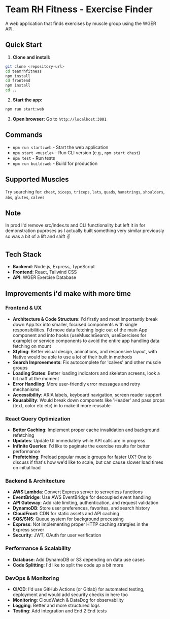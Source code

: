 # Team RH Fitness - Exercise Finder

A web application that finds exercises by muscle group using the WGER API.

## Quick Start

1. **Clone and install:**
```bash
git clone <repository-url>
cd teamrhfitness
npm install
cd frontend
npm install
cd ..
```

2. **Start the app:**
```bash
npm run start:web
```

3. **Open browser:**
Go to `http://localhost:3001`

## Commands

- `npm run start:web` - Start the web application
- `npm start <muscle>` - Run CLI version (e.g., `npm start chest`)
- `npm test` - Run tests
- `npm run build:web` - Build for production

## Supported Muscles

Try searching for: `chest`, `biceps`, `triceps`, `lats`, `quads`, `hamstrings`, `shoulders`, `abs`, `glutes`, `calves`

## Note

In prod I'd remove src/index.ts and CLI functionality but left it in for demonstration puproses as I actually built something very similar previously so was a bit of a lift and shift ✌️

## Tech Stack

- **Backend**: Node.js, Express, TypeScript
- **Frontend**: React, Tailwind CSS
- **API**: WGER Exercise Database

## Improvements i'd make with more time

### Frontend & UX
- **Architecture & Code Structure**: I'd firstly and most importantly break down App.tsx into smaller, focused components with single responsibilities. I'd move data fetching logic out of the main App component and into hooks (useMuscleSearch, useExercises for example) or service components to avoid the entire app handling data fetching on mount
- **Styling**: Better visual design, animations, and responsive layout, with Native would be able to use a lot of their built in methods
- **Search Improvements**: Fix autocomplete for 'calves' and other muscle groups
- **Loading States**: Better loading indicators and skeleton screens, look a bit naff at the moment
- **Error Handling**: More user-friendly error messages and retry mechanisms
- **Accessibility**: ARIA labels, keyboard navigation, screen reader support
- **Reusability**: Would break down componets like 'Header' and pass props (text, color etc etc) in to make it more reusable

### React Query Optimization
- **Better Caching**: Implement proper cache invalidation and background refetching
- **Updates**: Update UI immediately while API calls are in progress
- **Infinite Queries**: I'd like to paginate the exercise results for better performance 
- **Prefetching**: Preload popular muscle groups for faster UX? One to discuss if that's how we'd like to scale, but can cause slower load times on initial load

### Backend & Architecture
- **AWS Lambda**: Convert Express server to serverless functions
- **EventBridge**: Use AWS EventBridge for decoupled event handling
- **API Gateway**: Add rate limiting, authentication, and request validation
- **DynamoDB**: Store user preferences, favorites, and search history
- **CloudFront**: CDN for static assets and API caching
- **SQS/SNS**: Queue system for background processing
- **Express**: Not implementing proper HTTP caching stratgies in the Express server
- **Security**: JWT, OAuth for user verification

### Performance & Scalability
- **Database**: Add DynamoDB or S3 depending on data use cases
- **Code Splitting**: I'd like to split the code up a bit more

### DevOps & Monitoring
- **CI/CD**: I'd use GitHub Actions (or Gitlab) for automated testing, deployment and would add security checks in here too
- **Monitoring**: CloudWatch & DataDog for observability
- **Logging**: Better and more structured logs
- **Testing**: Add Integration and End 2 End tests
